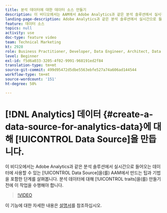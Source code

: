 ```yaml
---
title: 분석 데이터에 대한 데이터 소스 만들기
description: 이 비디오에서는 AAM에서 Adobe Analytics과 같은 분석 솔루션에서 실시간으로 생성되는 데이터에 사용할 수 있는 데이터 소스를 만드는 유용한 정보와 기법을 포함한 단계를 살펴봅니다. 이 작업을 수행한 후에 분석 데이터에 대한 특성을 생성해야 합니다.
landing-page-description: Adobe Analytics과 같은 분석 솔루션에서 실시간으로 들어오는 데이터에 대한 데이터 소스를 만드는 방법을 알아봅니다. 분석 데이터에 대한 트레이트를 만들기 전에 이 작업을 수행하십시오.
feature: 데이터 소스
topics: null
activity: use
doc-type: feature video
team: Technical Marketing
kt: 2928
role: Business Practitioner, Developer, Data Engineer, Architect, Data Architect, Administrator, Leader
level: Beginner
exl-id: f5d6a033-3205-4f02-9991-968191ed2f84
translation-type: tm+mt
source-git-commit: 499d95472d5dbe5563ebfe527a74a606ad144544
workflow-type: tm+mt
source-wordcount: '151'
ht-degree: 50%

---
```


# [!DNL Analytics] 데이터 {#create-a-data-source-for-analytics-data}에 대해 [!UICONTROL Data Source]을 만듭니다.

이 비디오에서는 Adobe Analytics과 같은 분석 솔루션에서 실시간으로 들어오는 데이터에 사용할 수 있는 [!UICONTROL Data Source]을(를) AAM에서 만드는 팁과 기법을 포함한 단계를 살펴봅니다. 분석 데이터에 대해 [!UICONTROL traits]을(를) 만들기 전에 이 작업을 수행해야 합니다.

>[!VIDEO](https://video.tv.adobe.com/v/27329/?quality=12)

이 기능에 대한 자세한 내용은 [설명서](https://marketing.adobe.com/resources/help/en_US/aam/c_datasources.html)를 참조하십시오.
